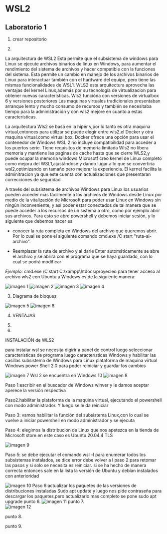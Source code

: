 # WSL2
## Laboratorio 1

1. crear repositorio

2. 
La arquitectura de WSL2
Esta permite que el subsistema  de windows para Linux se ejecute archivos binarios  de linux en Windows, para aumentar el rendimiento del sistema de archivos y hacer compatible con la funciones del sistema.
Esta permite un cambio en manejo de los archivos binarios de Linux para interactuar también con el hardware del equipo, pero tiene las mismas funcionalidades de WSL1.
WLS2  esta arquitectura aprovecha las ventajas del kernel  Linux,además por su tecnología  de virtualizacion   para obtener nuevas características.
Wls2 funcióna con versiones de virtualbox 6 y versiones posteriores
Las maquinas virtuales tradicionales presentaban arranque lento y mucho consumo de recursos y también se necesitaba tiempo para la administración y  con wls2 mejore en cuanto a estas características.

La arquitectura Wls2 se basa en la hiper v,por lo tanto es otra maquina virtual,entonces para utilizar se puede elegir entre  wls2,el Docker y otra maquina virtual.como virtual box. Docker ofrece una opción para usar el contenedor de Windows
WSL 2 no incluye compatibilidad para acceder a los puertos serie. 
Tiene requisitos de memoria limitada
Wls2 no libera memoria  y mantiene las paginas de cache hasta que se cierre  WLS2,y puede ocupar la memoria windows 
Microsotf  creo kernel  de Linux completo como mejora del WSL1,ajustándose y dando lugar a lo que se convertiría wsl2,optimizando en tamaño pero mejorar la experiencia.
El kernel facilita la adminitracion ya que este cuenta con actualizaciones  que presentaran correcciones de seguridad


A través del subsistema de archivos Windows para Linux los usuarios  pueden acceder mas fácilmente a los archivos de  Windows desde Linux por medio de  la vitalización de Microsoft para poder usar Linux en Windows sin ningún inconveniente, y así poder estar conectados de tal manera que se puede acceder  a los recursos de un sistema a otro, como por ejemplo abrir sus archivos.
Para esto se abre powershell y debemos iniciar sesión, y lo siguiente que debemos hacer es

* conocer la ruta  completa en Windows del archivo que queremos abrir.
Por lo cual se pone el siguiente comando 
cmd.exe /C start "ruta-al-archivo".

* Reemplazar la ruta de archivo y al darle Enter automáticamente se abre el archivo y se abrirá con el programa que se haya guardado, con lo cual se podrá modificar 

_Ejemplo:_
cmd.exe /C start C:\xampp\htdocs\proyecleo
para tener acceso al archivo wls2 con Ubuntu a Windows es de la siguiente manera:

![imagen 1](imagenes/archivo1.png)
![imagen 2](imagenes/archivo2.png)
![imagen 3](imagenes/archivo3.png)
![imagen 4](imagenes/archivo4.png)

3. Diagrama de bloques

![imagen 5](imagenes/arquitectura1.png)
![imagen 6](imagenes/arquitectura2.png)

4.  VENTAJAS

5. 
5.
INSTALACIÓN de WLS2

para instalar wsl se necesita digirir a panel de control
luego seleccionar características de  programa
luego  características Windows
y habilitar las casillas 
subsistema de Windows  para Linux
plataforma de maquina virtual
Windows power Shell  2.0 para poder reiniciar y guardar los cambios


![imagen 7](imagenes/wsl2.png)
Wsl 2 se encuentra en Windows  10
![imagen 8](imagenes/wsl22.png)

Paso 1:escribir en el buscador de Windows winver y le damos aceptar aperece la versión respectiva

Paso2.habilitar la plataforma de la maquina virtual,  ejecutando el  powershell con modo administrador.
 Y luego  se le da reiniciar

Paso 3: vamos habilitar la función del subsistema Linux,con lo cual se vuelve a iniciar powershell en modo administrador y se ejecuta 

Paso 4: elegimos la distribución de Linux que nos apetezca en la tienda de Microsoft store.en este caso es Ubuntu 20.04.4 TLS


![imagen 9](imagenes/wsl23.png)

Paso 5: se debe ejecutar el comando wsl –l para enumerar todos los subsistemas instalados, se dice error  debe volver a l paso 2 para retomar las pasos y si solo se necesita es reiniciar. si se ha hecho de manera correcta  entonces sale en la lista la versión de Ubuntu y debían instalados con anterioridad 

![imagen 10](imagenes/wsl24.png)
Paso 6:actualizar los paquetes de las versiones de distribuciones instaladas
Sudo apt update y luego nos pide contraseña para descargar los paquetes,pero actualizarlo mas completo se pone sudo apt upgrade
punto 6.
![imagen 11](imagenes/comando.JPG)
punto 7.  
![imagen 12](imagenes/wsl25.png)

punto 8.

punto 9.
